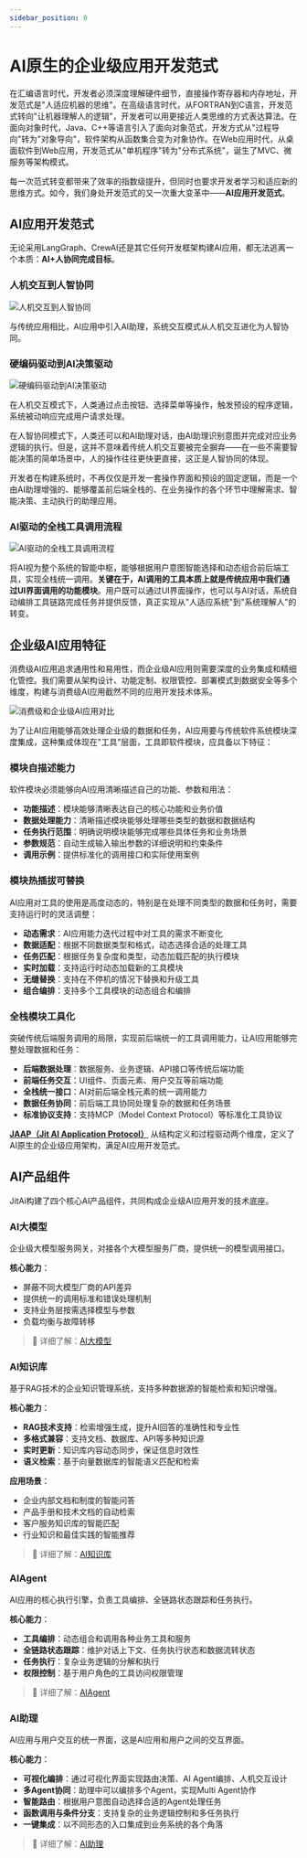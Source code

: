 ```yaml
---
sidebar_position: 0
---
```

# AI原生的企业级应用开发范式

在汇编语言时代，开发者必须深度理解硬件细节，直接操作寄存器和内存地址，开发范式是"人适应机器的思维"。在高级语言时代，从FORTRAN到C语言，开发范式转向"让机器理解人的逻辑"，开发者可以用更接近人类思维的方式表达算法。在面向对象时代，Java、C++等语言引入了面向对象范式，开发方式从"过程导向"转为"对象导向"，软件架构从函数集合变为对象协作。在Web应用时代，从桌面软件到Web应用，开发范式从"单机程序"转为"分布式系统"，诞生了MVC、微服务等架构模式。

每一次范式转变都带来了效率的指数级提升，但同时也要求开发者学习和适应新的思维方式。如今，我们身处开发范式的又一次重大变革中——**AI应用开发范式**。

## AI应用开发范式

无论采用LangGraph、CrewAI还是其它任何开发框架构建AI应用，都无法逃离一个本质：**AI+人协同完成目标**。

### 人机交互到人智协同

![人机交互到人智协同](./img/human-computer-to-human-ai-collaboration.svg)

与传统应用相比，AI应用中引入AI助理，系统交互模式从人机交互进化为人智协同。

### 硬编码驱动到AI决策驱动

![硬编码驱动到AI决策驱动](./img/hard-coding-to-ai-decision-driven.svg)

在人机交互模式下，人类通过点击按钮、选择菜单等操作，触发预设的程序逻辑，系统被动响应完成用户请求处理。

在人智协同模式下，人类还可以和AI助理对话，由AI助理识别意图并完成对应业务逻辑的执行。但是，这并不意味着传统人机交互要被完全摒弃——在一些不需要智能决策的简单场景中，人的操作往往更快更直接，这正是人智协同的体现。

开发者在构建系统时，不再仅仅是开发一套操作界面和预设的固定逻辑，而是一个由AI助理增强的、能够覆盖前后端全栈的、在业务操作的各个环节中理解需求、智能决策、主动执行的助理应用。

### AI驱动的全栈工具调用流程

![AI驱动的全栈工具调用流程](./img/ai-centered-system-interaction-flow.svg)

将AI视为整个系统的智能中枢，能够根据用户意图智能选择和动态组合前后端工具，实现全栈统一调用。**关键在于，AI调用的工具本质上就是传统应用中我们通过UI界面调用的功能模块**。用户既可以通过UI界面操作，也可以与AI对话，系统自动编排工具链路完成任务并提供反馈，真正实现从"人适应系统"到"系统理解人"的转变。

## 企业级AI应用特征

消费级AI应用追求通用性和易用性，而企业级AI应用则需要深度的业务集成和精细化管控。我们需要从架构设计、功能定制、权限管控、部署模式到数据安全等多个维度，构建与消费级AI应用截然不同的应用开发技术体系。

![消费级和企业级AI应用对比](./img/consumer-vs-enterprise.svg)

为了让AI应用能够高效处理企业级的数据和任务，AI应用要与传统软件系统模块深度集成，这种集成体现在"工具"层面，工具即软件模块，应具备以下特征：

### 模块自描述能力

软件模块必须能够向AI应用清晰描述自己的功能、参数和用法：

- **功能描述**：模块能够清晰表达自己的核心功能和业务价值
- **数据处理能力**：清晰描述模块能够处理哪些类型的数据和数据结构
- **任务执行范围**：明确说明模块能够完成哪些具体任务和业务场景
- **参数规范**：自动生成输入输出参数的详细说明和约束条件
- **调用示例**：提供标准化的调用接口和实际使用案例

### 模块热插拔可替换

AI应用对工具的使用是高度动态的，特别是在处理不同类型的数据和任务时，需要支持运行时的灵活调整：

- **动态需求**：AI应用能力迭代过程中对工具的需求不断变化
- **数据适配**：根据不同数据类型和格式，动态选择合适的处理工具
- **任务匹配**：根据任务复杂度和类型，动态加载匹配的执行模块
- **实时加载**：支持运行时动态加载新的工具模块
- **无缝替换**：支持在不停机的情况下替换和升级工具
- **组合编排**：支持多个工具模块的动态组合和编排

### 全栈模块工具化

突破传统后端服务调用的局限，实现前后端统一的工具调用能力，让AI应用能够完整处理数据和任务：

- **后端数据处理**：数据服务、业务逻辑、API接口等传统后端功能
- **前端任务交互**：UI组件、页面元素、用户交互等前端功能
- **全栈统一接口**：AI对前后端全栈元素的统一调用能力
- **数据任务协同**：前后端工具协同处理复杂的数据和任务场景
- **标准协议支持**：支持MCP（Model Context Protocol）等标准化工具协议

**[JAAP（Jit AI Application Protocol）](/docs/topics/JAAP)** 从结构定义和过程驱动两个维度，定义了AI原生的企业级应用架构，满足AI应用开发范式。

## AI产品组件

JitAi构建了四个核心AI产品组件，共同构成企业级AI应用开发的技术底座。

### AI大模型

企业级大模型服务网关，对接各个大模型服务厂商，提供统一的模型调用接口。

**核心能力**：
- 屏蔽不同大模型厂商的API差异
- 提供统一的调用标准和错误处理机制
- 支持业务层按需选择模型与参数
- 负载均衡与故障转移

> 📖 详细了解：[AI大模型](./AI大模型)

### AI知识库

基于RAG技术的企业知识管理系统，支持多种数据源的智能检索和知识增强。

**核心能力**：
- **RAG技术支持**：检索增强生成，提升AI回答的准确性和专业性
- **多格式兼容**：支持文档、数据库、API等多种知识源
- **实时更新**：知识库内容动态同步，保证信息时效性
- **语义检索**：基于向量数据库的智能语义匹配和检索

**应用场景**：
- 企业内部文档和制度的智能问答
- 产品手册和技术文档的自动检索
- 客户服务知识库的智能匹配
- 行业知识和最佳实践的智能推荐

> 📖 详细了解：[AI知识库](./AI知识库)

### AIAgent

AI应用的核心执行引擎，负责工具编排、全链路状态跟踪和任务执行。

**核心能力**：
- **工具编排**：动态组合和调用各种业务工具和服务
- **全链路状态跟踪**：维护对话上下文、任务执行状态和数据流转状态
- **任务执行**：复杂业务逻辑的分解和执行
- **权限控制**：基于用户角色的工具访问权限管理

> 📖 详细了解：[AIAgent](./AIAgent)

### AI助理

AI应用与用户交互的统一界面，这是AI应用和用户之间的交互界面。

**核心能力**：
- **可视化编排**：通过可视化界面实现路由决策、AI Agent编排、人机交互设计
- **多Agent协同**：助理中可以编排多个Agent，实现Multi Agent协作
- **智能路由**：根据用户意图自动选择合适的Agent处理任务
- **函数调用与条件分支**：支持复杂的业务逻辑控制和多任务执行
- **一键集成**：以不同形态的入口集成到业务系统的各个角落

> 📖 详细了解：[AI助理](./AI助理)
